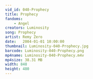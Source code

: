 ```yaml
---
vid_id: 040-Prophecy
title: Prophecy
fandoms:
    - Angel
creators: Luminosity
song: Prophecy
artist: Remy Zero
date:   2004-01-01 10:00:00
thumbnail: Luminosity-040-Prophecy.jpg
barcode: Luminosity-040-Prophecy.png
mp4name: Luminosity-040-Prophecy.m4v
mp4size: 38.31 MB
width: 848
height: 480
---
```



  
